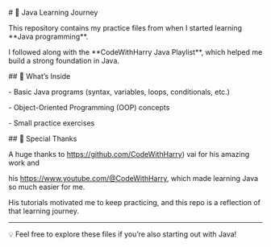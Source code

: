 \# 📘 Java Learning Journey



This repository contains my practice files from when I started learning \*\*Java programming\*\*.  

I followed along with the \*\*CodeWithHarry Java Playlist\*\*, which helped me build a strong foundation in Java.



\## 📂 What’s Inside

\- Basic Java programs (syntax, variables, loops, conditionals, etc.)

\- Object-Oriented Programming (OOP) concepts

\- Small practice exercises



\## 🙏 Special Thanks

A huge thanks to https://github.com/CodeWithHarry) vai for his amazing work and  

his https://www.youtube.com/@CodeWithHarry, which made learning Java so much easier for me.  



His tutorials motivated me to keep practicing, and this repo is a reflection of that learning journey.  



---



💡 Feel free to explore these files if you’re also starting out with Java!



